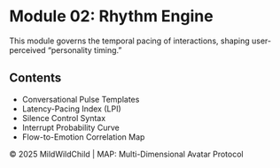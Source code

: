# Module 02: Rhythm Engine

This module governs the temporal pacing of interactions, shaping user-perceived “personality timing.”

## Contents

- Conversational Pulse Templates
- Latency-Pacing Index (LPI)
- Silence Control Syntax
- Interrupt Probability Curve
- Flow-to-Emotion Correlation Map

© 2025 MildWildChild | MAP: Multi-Dimensional Avatar Protocol